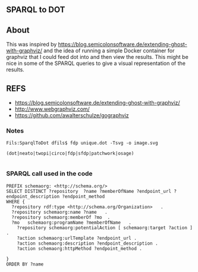 ## SPARQL to DOT

## About
This was inspired by https://blog.semicolonsoftware.de/extending-ghost-with-graphviz/ and the 
idea of running a simple Docker container for graphviz that I could feed dot into and then 
view the results.  This might be nice in some of the SPARQL queries to give a visual representation 
of the results.


## REFS

* https://blog.semicolonsoftware.de/extending-ghost-with-graphviz/
* http://www.webgraphviz.com/
* https://github.com/awalterschulze/gographviz 

### Notes

```
Fils:SparqlToDot dfils$ fdp unique.dot -Tsvg -o image.svg

(dot|neato|twopi|circo|fdp|sfdp|patchwork|osage)


```

### SPARQL call used in the code

```
PREFIX schemaorg: <http://schema.org/>
SELECT DISTINCT ?repository  ?name ?memberOfName ?endpoint_url ?endpoint_description ?endpoint_method
WHERE {
  ?repository rdf:type <http://schema.org/Organization>   .
  ?repository schemaorg:name ?name   .
  ?repository schemaorg:memberOf ?mo  .
  ?mo   schemaorg:programName ?memberOfName   .
    ?repository schemaorg:potentialAction [ schemaorg:target ?action ] .
    ?action schemaorg:urlTemplate ?endpoint_url .
    ?action schemaorg:description ?endpoint_description .
    ?action schemaorg:httpMethod ?endpoint_method .

}
ORDER BY ?name
```